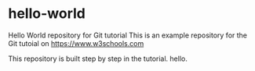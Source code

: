 # hello-world
Hello World repository for Git tutorial
This is an example repository for the Git tutoial on https://www.w3schools.com

This repository is built step by step in the tutorial. 
hello.
